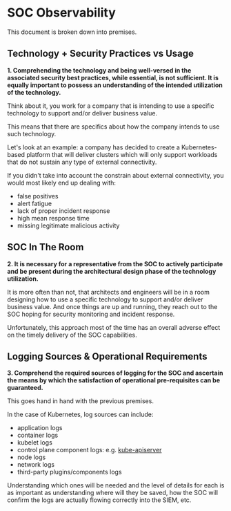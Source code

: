 # SOC Observability

This document is broken down into premises.

## Technology + Security Practices vs Usage

**1. Comprehending the technology and being well-versed in the associated security best practices, while essential, is not sufficient. It is equally important to possess an understanding of the intended utilization of the technology.**

Think about it, you work for a company that is intending to use a specific technology to support and/or deliver business value.

This means that there are specifics about how the company intends to use such technology.

Let's look at an example: a company has decided to create a Kubernetes-based platform that will deliver clusters which will only support workloads that do not sustain any type of external connectivity.

If you didn't take into account the constrain about external connectivity, you would most likely end up dealing with:

- false positives
- alert fatigue
- lack of proper incident response
- high mean response time
- missing legitimate malicious activity

## SOC In The Room

**2. It is necessary for a representative from the SOC to actively participate and be present during the architectural design phase of the technology utilization.**

It is more often than not, that architects and engineers will be in a room designing how to use a specific technology to support and/or deliver business value. And once things are up and running, they reach out to the SOC hoping for security monitoring and incident response.

Unfortunately, this approach most of the time has an overall adverse effect on the timely delivery of the SOC capabilities.

## Logging Sources & Operational Requirements

**3. Comprehend the required sources of logging for the SOC and ascertain the means by which the satisfaction of operational pre-requisites can be guaranteed.**

This goes hand in hand with the previous premises.

In the case of Kubernetes, log sources can include:

- application logs
- container logs
- kubelet logs
- control plane component logs: e.g. [kube-apiserver](https://kubernetes.io/docs/tasks/debug/debug-cluster/audit/)
- node logs
- network logs
- third-party plugins/components logs

Understanding which ones will be needed and the level of details for each is as important as understanding where will they be saved, how the SOC will confirm the logs are actually flowing correctly into the SIEM, etc.


